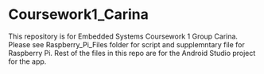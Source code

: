 # Coursework1_Carina

This repository is for Embedded Systems Coursework 1 Group Carina. Please see Raspberry_Pi_Files folder for script and supplemntary file for Raspberry Pi. Rest of the files in this repo are for the Android Studio project for the app.
